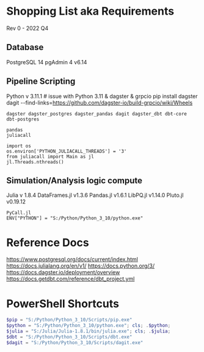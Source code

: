 # Shopping List aka Requirements 
Rev 0 - 2022 Q4 


## Database 
PostgreSQL 14 
pgAdmin 4 v6.14

## Pipeline Scripting 
Python
    v 3.11.1 
    # issue with Python 3.11 & dagster & grpcio
    pip install dagster dagit --find-links=https://github.com/dagster-io/build-grpcio/wiki/Wheels
    
    dagster dagster_postgres dagster_pandas dagit dagster_dbt dbt-core dbt-postgres

    pandas
    juliacall 

    import os 
    os.environ['PYTHON_JULIACALL_THREADS'] = '3'
    from juliacall import Main as jl
    jl.Threads.nthreads()




## Simulation/Analysis logic compute 
Julia
    v 1.8.4 
    DataFrames.jl v1.3.6 
    Pandas.jl v1.6.1
    LibPQ.jl v1.14.0
    Pluto.jl v0.19.12 

    PyCall.jl
    ENV["PYTHON"] = "S:/Python/Python_3_10/python.exe"


# Reference Docs
https://www.postgresql.org/docs/current/index.html 
https://docs.julialang.org/en/v1/ 
https://docs.python.org/3/ 
https://docs.dagster.io/deployment/overview 
https://docs.getdbt.com/reference/dbt_project.yml


# PowerShell Shortcuts

```powershell
$pip = "S:/Python/Python_3_10/Scripts/pip.exe" 
$python = "S:/Python/Python_3_10/python.exe"; cls; .$python; 
$julia = "S:/Julia/Julia-1.8.1/bin/julia.exe"; cls; .$julia; 
$dbt = "S:/Python/Python_3_10/Scripts/dbt.exe" 
$dagit = "S:/Python/Python_3_10/Scripts/dagit.exe" 
```